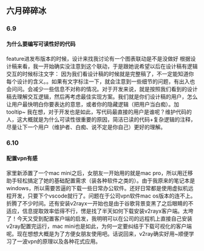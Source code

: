 ## 六月碎碎冰

### 6.9
#### 为什么要编写可读性好的代码
feature进发布版本的时候，设计来找我讨论有一个图表联动是不是没做好
根据设计稿来看，我一开始确实没注意到这个联动，于是跟她说希望以后在设计稿有逻辑交互的时候标注文字：
因为我们看设计稿的时候就是完整稿了，不一定能知道你每个设计的含义。。如果有文字标注一下，就会注意到一些细节的问题，有出入也会问问。会减少一些信息不对称的情况。对于开发来说，就是按照我们看到的设计稿去理解交互逻辑，然后再考虑最佳实现方案。我们就是你们设计稿的用户，怎么让用户最快明白你要表达的意思，或者你的隐藏逻辑（把用户当白痴）。加tooltip~
我在想，对于开发也是如此，写代码最直接的用户是谁呢？维护代码的人，这大概就是为什么可读性很重要的原因，简洁已读的代码+复杂逻辑的注释，尽量让下一个用户（维护者、白痴、说不定是你自己）更好的理解。

### 6.10
#### 配置vpn有感
家里新添置了一个mac mini之后，女朋友一开始用的就是mac pro，所以用迁移助手轻松搞定了她的基础配置需求（装各种软件之类的）。由于我原来的笔记本是windows，所以需要苦逼的下载一些日常办公软件。还好日常都是使用虚拟机远程开发，只要下个vscode就行了。问题在于公司vpn软件mac os版本的连不上。折腾了不少时间。还有安装v2rayx一开始也是由于谷歌背景变黑了之后眼睛的不适应，信息提取效率低得不行，愣是找了半天如何下载安装v2rayx客户端。太垮了！今天又受到配置客户端的启发，我明明可以在公司的远程机上直接自己安装v2ray配置完运行，mac mini也是如此，为何一定要纠结于下载可视化的客户端呢。现在想想大概是为了方便女朋友使用吧。话说回来，v2ray确实好用~顺便学习了一波vpn的原理以及各种花式应用。